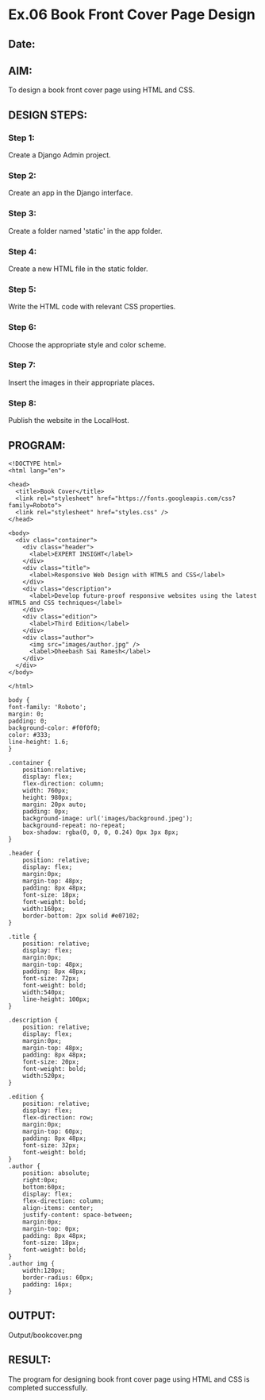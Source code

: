 # Ex.06 Book Front Cover Page Design
## Date:

## AIM:
To design a book front cover page using HTML and CSS.

## DESIGN STEPS:

### Step 1:
Create a Django Admin project.

### Step 2:
Create an app in the Django interface.

### Step 3:
Create a folder named 'static' in the app folder.

### Step 4:
Create a new HTML file in the static folder.

### Step 5:
Write the HTML code with relevant CSS properties.

### Step 6:
Choose the appropriate style and color scheme.

### Step 7:
Insert the images in their appropriate places.

### Step 8:
Publish the website in the LocalHost.

## PROGRAM:

    <!DOCTYPE html>
    <html lang="en">
    
    <head>
      <title>Book Cover</title>  
      <link rel="stylesheet" href="https://fonts.googleapis.com/css?family=Roboto">
      <link rel="stylesheet" href="styles.css" />  
    </head>
    
    <body>
      <div class="container">
        <div class="header">
          <label>EXPERT INSIGHT</label>
        </div>
        <div class="title">
          <label>Responsive Web Design with HTML5 and CSS</label>
        </div>
        <div class="description">
          <label>Develop future-proof responsive websites using the latest HTML5 and CSS techniques</label>
        </div>
        <div class="edition">
          <label>Third Edition</label>
        </div>
        <div class="author">
          <img src="images/author.jpg" />
          <label>Dheebash Sai Ramesh</label>      
        </div>
      </div>
    </body>
    
    </html>

    body {
	font-family: 'Roboto';
	margin: 0;
	padding: 0;
	background-color: #f0f0f0;
	color: #333;
	line-height: 1.6;
	}

    .container {
    	position:relative;
    	display: flex;
    	flex-direction: column;
    	width: 760px;
    	height: 980px;
    	margin: 20px auto;
    	padding: 0px;
    	background-image: url('images/background.jpeg');
    	background-repeat: no-repeat;
    	box-shadow: rgba(0, 0, 0, 0.24) 0px 3px 8px;
    }
    
    .header {
    	position: relative;
    	display: flex;
    	margin:0px;
    	margin-top: 48px;
    	padding: 8px 48px;
    	font-size: 18px;
    	font-weight: bold;
    	width:160px;
    	border-bottom: 2px solid #e07102;
    }
    
    .title {
    	position: relative;
    	display: flex;
    	margin:0px;
    	margin-top: 48px;
    	padding: 8px 48px;
    	font-size: 72px;
    	font-weight: bold;
    	width:540px;
    	line-height: 100px;
    }
    
    .description {
    	position: relative;
    	display: flex;
    	margin:0px;
    	margin-top: 48px;
    	padding: 8px 48px;
    	font-size: 20px;
    	font-weight: bold;
    	width:520px;
    }
    
    .edition {
    	position: relative;
    	display: flex;	
    	flex-direction: row;
    	margin:0px;
    	margin-top: 60px;
    	padding: 8px 48px;
    	font-size: 32px;
    	font-weight: bold;
    }
    .author {
    	position: absolute;
    	right:0px;
    	bottom:60px;
    	display: flex;	
    	flex-direction: column;
    	align-items: center;
    	justify-content: space-between;
    	margin:0px;
    	margin-top: 0px;
    	padding: 8px 48px;
    	font-size: 18px;
    	font-weight: bold;	
    }
    .author img {
    	width:120px;
    	border-radius: 60px;
    	padding: 16px;
    }

## OUTPUT:
Output/bookcover.png

## RESULT:
The program for designing book front cover page using HTML and CSS is completed successfully.
